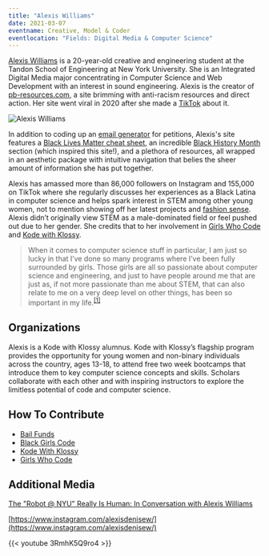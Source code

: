 ```yaml
---
title: "Alexis Williams"
date: 2021-03-07
eventname: Creative, Model & Coder
eventlocation: "Fields: Digital Media & Computer Science"
---
```


[Alexis Williams](http://alexisdenisew.com/index.html) is a 20-year-old creative and engineering student at the Tandon School of Engineering at New York University. She is an Integrated Digital Media major concentrating in Computer Science and Web Development with an interest in sound engineering. Alexis is the creator of [pb-resources.com](pb-resources.com), a site brimming with anti-racism resources and direct action. Her site went viral in 2020 after she made a [TikTok](https://www.tiktok.com/@lelegenevieve/video/6838434358647377157) about it.

![Alexis Williams](/images/williams.jpg)

In addition to coding up an [email generator](https://www.pb-resources.com/emails.html) for petitions, Alexis's site features a [Black Lives Matter cheat sheet](https://www.pb-resources.com/cheatSheet.html), an incredible [Black History Month](https://www.pb-resources.com/bhm.html) section (which inspired this site!), and a plethora of resources, all wrapped in an aesthetic package with intuitive navigation that belies the sheer amount of information she has put together.

Alexis has amassed more than 86,000 followers on Instagram and 155,000 on TikTok where she regularly discusses her experiences as a Black Latina in computer science and helps spark interest in STEM among other young women, not to mention showing off her latest projects and [fashion sense](https://www.instagram.com/p/CH0kjSlHYlv/). Alexis didn’t originally view STEM as a male-dominated field or feel pushed out due to her gender. She credits that to her involvement in [Girls Who Code](https://girlswhocode.com/) and [Kode with Klossy](https://www.kodewithklossy.com/).
>When it comes to computer science stuff in particular, I am just so lucky in that I’ve done so many programs where I’ve been fully surrounded by girls. Those girls are all so passionate about computer science and engineering, and just to have people around me that are just as, if not more passionate than me about STEM, that can also relate to me on a very deep level on other things, has been so important in my life.<sup>[\[1\]](https://www.nyupb.com/about-1)

## Organizations

Alexis is a Kode with Klossy alumnus. Kode with Klossy’s flagship program provides the opportunity for young women and non-binary individuals across the country, ages 13-18, to attend free two week bootcamps that introduce them to key computer science concepts and skills. Scholars collaborate with each other and with inspiring instructors to explore the limitless potential of code and computer science.

## How To Contribute

* [Bail Funds](https://www.pb-resources.com/bailFunds.html)
* [Black Girls Code](https://www.blackgirlscode.com/)
* [Kode With Klossy](https://www.kodewithklossy.com/get-involved)
* [Girls Who Code](https://girlswhocode.com/)

## Additional Media

[The "Robot @ NYU" Really Is Human: In Conversation with Alexis Williams](https://www.nyupb.com/about-1)

[https://www.instagram.com/alexisdenisew/](https://www.instagram.com/alexisdenisew/)

{{< youtube 3RmhK5Q9ro4 >}}

